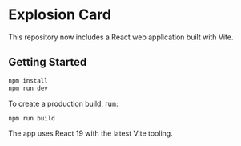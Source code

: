 # Explosion Card

This repository now includes a React web application built with Vite.

## Getting Started

```bash
npm install
npm run dev
```

To create a production build, run:

```bash
npm run build
```

The app uses React 19 with the latest Vite tooling.
